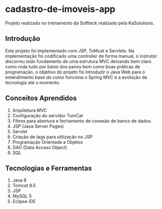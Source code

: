 # cadastro-de-imoveis-app
Projeto realizado no treinamento da Softteck realizado pela KaSolutions.
## Introdução
Este projeto foi implementado com JSP, ToMcat e Servlets. Na implementação foi codificado uma controller de forma manual, o instrutor discorreu todo fundamento de uma estrutura MVC deixando bem claro como roda tudo por baixo dos panos bem como boas práticas de programação, o objetivo do projeto foi introduzir o Java Web para o entendimento base de como funciona o Spring MVC e a evolução da tecnologia até o momento.
## Conceitos Aprendidos
1. Arquitetura MVC
2. Configuração do servidor TomCat
3. Filtros para abertura e fechamento de conexão de banco de dados.
4. JSP (Java Server Pages)
5. Servlet
6. Criação de tags para utilização no JSP
7. Programação Orientada a Objetos
8. DAO (Data Access Object)
9. SQL

## Tecnologias e Ferramentas
1. Java 8
2. Tomcat 8.5
3. JSP
4. MySQL 5
5. Eclipse IDE
